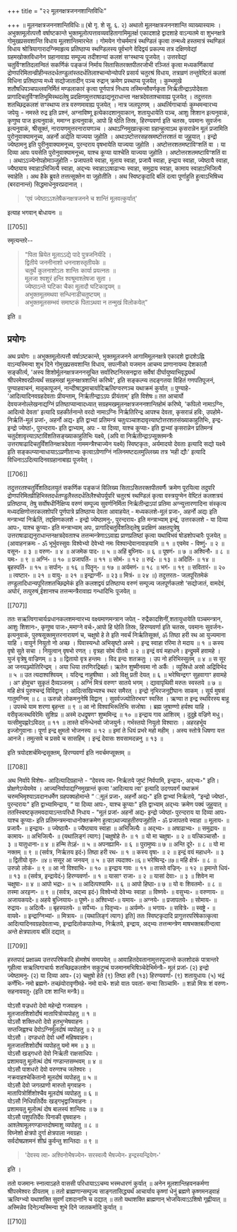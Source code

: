 +++
title = "२२ मूलनक्षत्रजननशान्तिविधिः"

+++
॥ मूलनक्षत्रजननशान्तिविधिः॥ (बो गृ. शे सू. ६. २) अथातो मूलनक्षत्रजननशान्ति व्याख्यास्यामः । अभुक्तमूलोत्पत्तौ वर्षाष्टकान्ते भुक्तमूलोत्पत्तावव्यवहितागामिमूलर्क्ष एकादशाहे द्वादशाहे वाऽन्यतमे वा शुभनक्षत्रे गोमुखप्रसवशान्ति विधाय मूलशान्तिमारभेत । गोमयेन गोचर्ममात्रं स्थण्डिलं कृत्वा तन्मध्ये हस्तमात्रं स्थण्डिलं विधाय श्रोत्रियागारादग्निमाहृत्य प्रतिष्ठाप्य स्थण्डिलस्य पूर्वभागे वेदिद्वयं प्रकल्प्य तत्र दक्षिणवेद्यां ग्रहमखोक्तविधानेन ग्रहानावाह्य सम्पूज्य तदीशान्यां कलशं सꣳस्थाप्य पूजयेत् । उत्तरवेद्यां चतुर्विꣳशतिदलान्वितं सकर्णिकं पङ्कजं निर्माय सितासितरक्तपीतरजोभी रञ्जितं कृत्वा मध्यकर्णिकायां द्रोणपरिमितान्व्रीहीन्स्तदर्धतण्डुलांस्तदर्धतिलाश्चान्योन्योपरि प्रसार्य चतुरश्रं विधाय, तत्राव्रणं तन्तुवेष्टितं कलशं विधिना प्रतिष्ठाप्य मध्ये सद्योजातादीन् पञ्च रुद्रान् क्रमेण प्रस्थाप्य पूजयेत् । कुम्भमुखे शतौषधिपञ्चपल्लवनिर्मितं मण्डलाकारं कृत्वा पूर्णपात्रं निधाय तस्मिन्सौवर्णकृता निर्ऋतीन्द्राऽपोदेवताः प्रागादिचतुर्विꣳशतिभूमिस्थदलेषु प्रदक्षिणमुत्तराषाढाद्यनूराधान्ता नक्षत्रदेवताश्चावाह्य पूजयेत् । तदुत्तरतः शतच्छिद्रकलशं सꣳस्थाप्य तत्र वरुणमावाह्य पूजयेत् । नात्र जलपूरणम् । अथर्त्विगाचार्याः कुम्भमन्वारभ्य जपेयुः - नमस्ते रुद्र इति प्रश्नं, अग्नाविष्णू इत्येकादशानुवाकान्, शतायुधायेति पञ्च, आशुः शिशान इत्यनुवाकं, कृणुष्व पाज इत्यनुवाकं, ममाग्न इत्यनुवाकं, आपो हि ष्ठेति तिस्रः, हिरण्यवर्णा इति चतस्रः, पवमानः सुवर्जनः इत्यनुवाकं, श्रीसूक्तं, नारायणमुत्तरनारायणञ्च । अथाऽग्निमुखात्कृत्वा ग्रहान्हुत्वाऽथ कृसरान्नेन मूलं प्रजामिति पुरोनुवाक्यामनूच्य, अहर्नो अद्येति याज्यया जुहोति । अथाऽष्टोत्तरसहस्रमष्टोत्तरशतं वा जुहुयात् । इन्द्रो ज्येष्ठामनु इति पुरीनुवाक्यामनूच्य, पुरन्दराय वृषभायेति याज्यया जुहोति । अष्टोत्तरशतमष्टाविꣳशतिं वा । या दिव्या आपः पयसेति पुरोनुवाक्यामनूच्य, याश्च कूप्या याश्चेति याज्यया जुहोति ।  अष्टोत्तरशतमष्टाविꣳशतिं वा । अथाऽऽज्येनोपहोमाञ्जुहोति - प्रजापतये स्वाहा, मूलाय स्वाहा, प्रजायै स्वाहा, इन्द्राय स्वाहा, ज्येष्ठायै स्वाहा, ज्यैष्ठ्याय स्वाहाऽभिजित्यै स्वाहा, अद्भ्यः स्वाहाऽऽषाढाभ्यः स्वाहा, समुद्राय स्वाहा, कामाय स्वाहाऽभिजित्यै स्वाहेति । अथ हैके ब्रुवते तत्तत्सूक्तेन वा जुहोतीति । अथ स्विष्टकृदादि बलिं दत्वा पूर्णाहुति हुत्वाऽभिषिच्य (बरदानान्तं) सिद्धमाधेनुवरप्रदानात् । 

> 'एवं ज्येष्ठाऽऽश्लेषैकनक्षत्रजनने च शान्तिं मूलवत्कुर्यात्' 

इत्याह भगवान् बोधायनः ॥

[[705]]

स्मृत्यन्तरे-- 

> "पिता म्रियेत मूलाऽऽद्ये पादे पुत्रजनिर्यदि ।  
द्वितीये जननीनाशो धननाशस्तृतीयके ॥   
चतुर्थे कुलनाशोऽतः शान्तिः कार्या प्रयत्नतः ॥   
मूलजा श्वशुरं हन्ति श्वश्रूमाश्लेषजा सुता ।  
ज्येष्ठाऽन्ते घटिका चैका मूलादौ घटिकाद्वयम् ॥  
अभुक्तमूलमथवा सन्धिनाडीचतुष्टयम् ॥  
अभुक्तमूलसम्भवं समाष्टकं पिताऽथवा न तन्मुखं विलोकयेत्” 

इति ॥ 

## प्रयोगः
अथ प्रयोगः ॥ अभुक्तमूलोत्पत्तौ वर्षाऽष्टकान्ते, भुक्तमूलजनने आगामिमूलनक्षत्रे एकादशे द्वादशेऽह्नि वाऽन्यस्मिन्वा शुभ दिने गोमुखप्रसवशान्ति विधाय, सपत्नीको यजमान आचम्य प्राणानायम्य देशकालौ सङ्कीर्त्य, 'अस्य शिशोर्मूलनक्षत्रजननसूचित सर्वारिष्टनिरसनद्वारा सर्वेषां दीर्घायुष्याभिवृद्ध्यर्थं श्रीपरमेश्वरप्रीत्यर्थं सग्रहमखां मूलनक्षत्रशान्तिं करिष्ये', इति सङ्कल्प्य तदङ्गतया विहितं गणपतिपूजनं, पुण्याहवाचनं, मातृकापूजनं, नान्दीश्राद्धमाचार्यादिऋत्विग्वरणञ्च यथाक्रमं कुर्यात् ॥ पुण्याहे- 'आदित्यादिनवग्रहदेवताः प्रीयन्ताम्, निर्ऋतीन्द्राऽऽपः प्रीयंताम्' इति विशेषः॥ तत आचार्यो देवयजनोल्लेखनाद्यग्निं प्रतिष्ठाप्यान्वादध्यात् सग्रहमखमूलनक्षत्रजननशान्तिहोमं करिष्ये, 'कपिलो नामाऽग्निः, आदित्यो देवता' इत्यादि ग्रहकीर्तनान्ते वरदो नामाऽग्निः निर्ऋतिरिन्द्र आपश्च देवता, कृसरान्नं हविः, उपहोमे-निर्ऋतिं-मूलं प्रजां॰, अहर्नो अद्य॰ इति द्वाभ्यां प्रतिमन्त्रं चतुःपञ्चाशदावृत्त्याष्टोत्तरशतसंख्याकाहुतिभिः, इन्द्र-इन्द्रो ज्येष्ठां॰, पुरन्दराय॰ इति द्वाभ्याम्, अपः - या दिव्या, याश्च कूप्याः॰ इति द्वाभ्यां कृसरान्नेन प्रतिमन्त्रं चतुर्दशावृत्त्याऽष्टाविंशतिसङ्ख्याकाहुतिभिः यक्ष्ये, (अपि वा निर्ऋतीन्द्राऽप्सूक्तमन्त्रैः उत्तराषाढादिचतुर्विंशतिनक्षत्रदेवता नाममन्त्रैश्चाज्येन यक्ष्ये) स्विष्टकृतः, अर्यमादयो देवताः इत्यादि सद्यो यक्ष्ये इति सङ्कल्प्यान्वाधायाऽऽप्रणीताभ्यः कृत्वाऽग्रेणाग्निं नलिनमष्टदलमुल्लिख्य तत्र ‘मही द्यौः' इत्यादि विधिनाऽऽदित्यादिनवग्रहानाबाह्य पूजयेत् । 

[[706]]

तदुत्तरतश्चतुर्विंंशतिदलयुतं सकर्णिक पङ्कजं विलिख्य सिताऽसितरक्तपीतवर्णैः क्रमेण पूरयित्वा तदुपरि द्रोणपरिमितव्रीहिभिस्तदर्धतण्डुलैस्तदर्धतिलैश्चोपर्युपरि चतुरश्रं स्थण्डिलं कृत्वा वस्त्रयुग्मेन वेष्टितं कलशत्रयं प्रतिष्ठाप्य, तेषु सर्वोषधीर्निक्षिप्य वरुणं सम्पूज्य सुवर्णनिर्मिता निर्ऋतीन्द्राऽपां प्रतिमा अग्न्युत्तारणादिना संस्कृत्य मध्यदक्षिणोत्तरकलशोपरि पूर्णपात्रे प्रतिष्ठाप्य देवता आवाहयेत् - मध्यकलशे-मूलं प्रजा॰, अहर्नो अद्यः इति मन्त्राभ्यां निर्ऋतिं, तद्दक्षिणकलशे - इन्द्रो ज्येष्ठामनु॰, पुरन्दराय॰ इति मन्त्राभ्याम् इन्द्रं, उत्तरकलशे - या दिव्या आपः॰, याश्च कूप्याः॰ इति मन्त्राभ्याम् अपः, प्रागादिचतुर्विशतिद्लेषु प्रदक्षिणं अक्षतपुत्रेषु उत्तराषाढाद्यनुराधान्तनक्षत्रदेवताश्च तत्तन्मन्त्रेणाऽऽवाह्य प्राणप्रतिष्ठां कृत्वा यथाविभवं षोडशोपचारैः पूजयेत् ॥ (आवाहनक्रमः - ॐ भूर्भुवस्सुवः  विश्वेभ्यो देवेभ्यो नमः विश्वान्देवानावाहयामि ॥ १ ॥ एवमेव - विष्णुं॰ ॥ २ ॥ वसून॰ ॥ ३ ॥ वरुण॰ ॥ ४ ॥ अजमेक पाद॰ ॥ ५ ॥ अहिं बुघ्निय॰ ॥ ६ ॥ पूषणं॰ ॥ ७ ॥ अश्विनौ॰ ॥ ८ ॥ यमः॰ ॥ ९ ॥ अग्निं॰ ॥ १० ॥ प्रजापतिं॰ ॥ ११ ॥ सोमं॰ ॥ १२ ॥ रुद्रं॰ ॥ १३ ॥ अदितिं॰ ॥ १४ ॥ बृहस्पतिं॰ ॥ १५ ॥ सर्पान्॰ ॥ १६ ॥ पितॄन्॰ ॥ १७ ॥ अर्यमणं॰ ॥ १८ ॥ भगं॰ ॥ १९ ॥ सवितारं॰ ॥ २० ॥ त्वष्टार॰ ॥ २१ ॥ वायु॰ ॥ २१ ॥ इन्द्राग्नीं॰ ॥ २३॥ मित्रं॰ ॥ २४ ॥) तदुत्तरतः- जलपूरितमेकं तण्डुलादिधान्यपूरितशतच्छिद्रमेकं इति कलशद्वयं प्रतिष्ठाप्य वरुणं सम्पूज्य जलपूर्णकलशे ‘सद्योजातं, वामदेवं, अघोरं, तत्पुरुषं,ईशानश्च तत्तन्मन्त्रैरावाह्य गन्धादिभिः पूजयेत् ॥ 

[[707]]

ततः सऋत्विगाचार्यःप्रधानकलशमन्वारभ्य वक्ष्यमाणमन्त्रान जपेत् - रुद्रैकादशिनीं,शतायुधायेति पञ्चमन्त्रान, आशुः शिशानः॰, कृणुष्व पाजः॰,ममाग्ने वर्चः॰,आपो हि ष्ठेति तिस्रः, हिरण्यवर्णा इति चतस्रः, पवमानः सुवर्जनः॰ इत्यनुवाकं, पुरुषसूक्तमुत्तरनारायणं च, चक्षुषो हे ते इति नवर्चं निर्ऋतिसूक्तं, 
ॐ तिष्ठा हरी रथ आ युज्यमाना याहि । 
वायुर्न नियुतो नो अच्छ । 
पिवास्यन्धो अभिसृष्टो अस्मे । 
इन्द्र स्वाहा ररिमा ते मदाय ॥ १ ॥ 
कस्य वृषो सुते सचा । 
नियुत्वान् वृषभो रणत् । 
वृत्रहा सोमं पीतये ॥ २ ॥ 
इन्द्रं वयं महाधने। 
इन्द्रुममें हवामहे । 
युजं वृत्रेषु वाज्रिणम् ॥ ३ ॥ 
द्वितायो वृत्र हन्तमः । 
विद इन्दः शतक्रतुः । 
उप नो हरिभिस्सुतम् ॥ ४ ॥ 
स सूर आ जनयञ्ज्योतिरिन्द्रम् । 
अया धिया तरणिरद्रिबर्हाः। 
ऋतेन शुष्मीनवमा नो अर्कैः । 
व्युस्रिधो अस्रो अद्रिविभेद ॥ ५ ॥ 
उत त्यदाश्वश्वियम् । 
यदिन्द्र नाहुषीष्वा । 
अग्रे विक्षु प्रती देयत् ॥ ६ ॥ 
भरेष्विन्द्रगꣳ सुहवागाꣳ हवामहे । 
अꣳ होमुचꣳ सुकृतं दैव्यञ्जनम् । 
अग्निं मित्रं वरुणꣳ सातये भगम् । 
द्यावापृथिवी मरुतः स्वस्तये ॥ ७ ॥ 
महि क्षेत्रं पुरुश्चन्द्रं विविद्वान् । 
आदित्सखिभ्यश्च स्थर समैरत् । 
इन्द्रो नृभिरजनुद्दीघानः साकम् । 
सूर्य मुषसं गातुमग्निम् ॥ ८ ॥ 
ऊरुन्नो लोकमनुनेषि विद्वान् । 
सुवर्वज्ज्योतिरभयꣳ स्वस्ति । 
ऋण्वा त इन्द्र स्थविरस्य बाहू । 
उपस्थे याम शरणा बृहन्ता ॥ ९ ॥ 
आ नो विश्वाभिरूतिभिः सजोषाः । 
ब्रह्म जुषाण्णो हर्यश्व याहि । 
वरीवृजत्स्थविरेमिः सुशिप्र ॥ 
अस्मे दधद्वृषणꣳ शुष्ममिन्द्र ॥ १० ॥ 
इन्द्राय गाव आशिरम् । 
दुदुह्रे वज्रिणे मधु। 
यत्सीमुपह्णरेऽविदत् ॥ ११ ॥ 
तास्ते वनिन्धेनवो जोजयुर्नः। 
गर्भस्तयो नियुतो विश्वाराः । 
अहरहर्भूय इज्जोगुवानाः। 
पूर्णा इन्द्र क्षुमतो भोजनस्य ॥ १२ ॥ 
इमां ते धियं प्रभरे महो महीम् । 
अस्य स्तोत्रे धिषणा यत्त आनजे। 
तमुत्सवे च प्रसवे च सासहिम् । 
इन्द्रं देवासः शवसामदन्ननु ॥ १३ ॥ 

इति त्रयोदशर्चमिन्द्रसूक्तम्, हिरण्यवर्णा इति नवर्चमप्सूक्तम् ॥ 

[[708]]

अथ निर्वापे विशेषः- आदित्यादिग्रहान्ते - “देवस्य त्वा॰ निर्ऋतये जुष्टं निर्वपामि, इन्द्राय॰, अद्भ्यः॰" इति। प्रोक्षणेऽप्येवमेव । आज्यनिर्वापाद्यग्निमुखान्तं कृत्वा 'आदित्याय त्वा' इत्यादि उदगपवर्गं यथाक्रमं चरुमभिमृश्याऽवदानधर्मेण ग्रहपक्वहोमान्ते “ ्मूलं प्रजा॰, अहर्नो अद्य॰" इति द्वाभ्यां निर्ऋतये, “इन्द्रो ज्येष्ठां॰, पुरन्दरायः" इति द्वाभ्यामिन्द्राय, “ या दिव्या आपः॰, याश्च कूप्याः" इति द्वाभ्याम् अद्भ्यः क्रमेण पक्वं जुहुयात् ॥ ततस्स्विष्टकृतमवदायाऽन्तःपरिधौ निधाय - "मूलं प्रजां॰ अहनों अद्य॰ इन्द्रो ज्येष्ठां॰ पुरन्दराय या दिव्या आपः॰ याश्च कूप्याः॰ इति प्रतिमन्त्रमन्वाधानोक्तक्रमेण हुत्वाऽथाज्याहुतीरुपजुहोति - ॐ प्रजापतये स्वाहा ॥ मूलाय॰ ॥ प्रजायै॰ ॥ इन्द्राय॰ ॥ ज्येष्ठायै॰ ॥ ज्यैष्ठ्याय स्वाहा ॥ अभिजित्यैः ॥ अद्भ्यः॰ ॥ अषाढाभ्यः॰ ॥ समुद्राय॰ ॥ कामाय॰ ॥ अभिजित्यै॰ ॥ (यथालिङ्गं त्यागः) [चक्षुषोहे ते॰ ॥ १ ॥ यो मा चक्षुषा॰ ॥ २ ॥ यत्किञ्चासौ॰ ॥ ३ ॥ यातुधाना॰॥ ४ ॥ हन्मि तेऽहं॰ ॥ ५ ॥ अपनह्यामि॰ ॥ ६ ॥ पुरामुष्यः॥ ७ ॥ अन्ति दूरे॰ ॥ ८ ॥ यो मा नक्तम् ॥ ९ ॥ (सर्वत्र, निर्ऋतय इदं॰) तिष्ठा हरी रथ॰ ॥ १ ॥ कस्य वृषा॰ ॥ २ ॥ इन्द्रं वयं महाधने॰ ॥ ३ ॥ द्वितीयो वृत॰ ॥४॥ ससूर आ जनयन् ॥ ५ ॥  उत त्यदाश्व॰॥६॥ भरेष्विन्द्र॰॥७॥ महि क्षेत्रं॰ ॥ ८ ॥ उरुन्नो लोकं॰ ॥ ९ ॥ आ नो विश्वाभिः॰ ॥ १० ॥ इन्द्राय गावः ॥ ११ ॥ तास्ते वज्रिन्॰ ॥ १२ ॥ इमान्ते धियं॰ ॥ १३ ॥ (सर्वत्र, इन्द्रायेदं॰) हिरण्यवर्णा॰ ॥ १ ॥ यासाꣳ राजा॰ ॥ २ ॥ यासां देवाः॰ ॥ ३ ॥ शिवेन मा चक्षुषाः॰ ॥ ४ ॥ आपो भद्राः॰ ॥ ५ ॥ आदित्पश्यामि॰ ॥ ६ ॥ आपो हिष्ठा॰॥ ७ ॥ यो वः शिवतमो॰ ॥ ८ ॥ तस्मा अरइन्ग॰ ॥ ९ ॥ (सर्वत्र, अद्भ्य इदं॰) विश्वेभ्यो देवेभ्यः स्वाहा ॥ विष्णवे॰ ॥ वसुभ्यः॰ ॥ वरुणाय॰ ॥ अजायकपदे॰॥ अहये बुध्नियाय॰॥ पूष्णे॰॥ अश्विभ्यां॰॥ यमाय॰ ॥ अग्नये॰ ॥ प्रजापतये॰ ॥ सोमाय॰ ॥ रुद्राय॰ ॥ अदित्यै॰ ॥ बृहस्पतये॰ ॥ सर्पेभ्य॰ ॥ पितृभ्यः॰ ॥ अर्यम्णे॰ ॥ भगाय॰ ॥ सवित्रे॰ ॥ स्वष्ट्रे ॰ ॥ वायवे॰ ॥ इन्द्राग्निभ्यां॰ ॥ मित्राय॰ ॥ (यथालिङ्गं त्यागः) इति] ततः स्विष्टकृदादि प्रागुत्तरपरिषेकात्कृत्वा आदित्यादिनवग्रहदेवताभ्यः, इन्द्रादिलोकपालेभ्यः, निर्ऋतये, इन्द्राय, अद्भ्यः तत्तन्मन्त्रेण माषभक्तबलीन्दत्वा अन्ते क्षेत्रपालाय बलिं दद्यात् ॥

[[709]]

हस्तपादं प्रक्षाळ्य उत्तरपरिषेकादि होमशेषं समापयेत् ॥ आवाहितदेवतानामुत्तरपूजान्ते कलशोदकं पात्रान्तरे गृहीत्वा सऋत्विगाचार्यः  शतच्छिद्रकलशेन सकुटुम्बं यजमानमभिषिञ्चेदेभिर्मन्त्रैः- मूलं प्रजां॰ (२) इन्द्रो ज्येष्ठामनु॰ (२) या दिव्या आपः॰ (२) चक्षुषो हेते (९) तिष्ठा हरी (१३) हिरण्यवर्णा॰ (९) शतायुधायः (५) भद्रं कर्णेभिः॰ नमो ब्रह्मणे॰ तच्छंयोरावृणीमहे॰ नमो वाचे॰ शन्नो वातः पवतां॰ सन्वा सिञ्चामि॰ ॥ शन्नो मित्रः शं वरुणः॰ सहनाववतु॰ (इति दश शान्ति मन्त्रैः)॥ 

योऽसौ वज्रधरो देवो महेन्द्रो गजवाहनः ।  
मूलजातशिशोर्दोषं मातापित्रोव्यपोहतु ॥ १ ॥  
योऽसौ शक्तिधरो देवो हुतभुग्मेषवाहनः ।  
सप्तजिह्वश्च देवोऽग्निर्मूलदोषं व्यपोहतु ॥ २ ॥  
योऽसौ । दण्डधरो देवो धर्मो महिषवाहनः।  
मूलजातशिशोर्दोषं व्यपोहतु यमो मम ॥ ३ ॥  
योऽसौ खड्गधरो देवो निर्ऋती राक्षसाधिपः ।  
प्रशामयतु मूलोत्थं दोषं गण्डान्तसम्भवम् ॥ ४ ॥  
योऽसौ पाशधरो देवो वरुणश्च जलेश्वरः ।   
नक्रवाहश्चेकितानो मूलदोषं व्यपोहतु ॥ ५ ॥  
योऽसौ देवो जगत्प्राणो मारुतो मृगवाहनः ।  
मातापित्रोर्शिशोश्चैव मूलदोषं व्यपोहतु ॥ ६ ॥  
योऽसौ निधिपतिर्देवः खड्गभृद्वाजिवाहनः ।  
प्रशामयतु मूलोत्थं दोष बालस्यं शान्तिदः ॥ ७ ॥  
योऽसौ पशुपतिर्देवः पिनाकी वृषवाहनः ।   
आश्लेषामूलगण्डान्तदोषमाशु व्यपोहतु ॥ ८ ॥  
विघ्नेशो क्षेत्रपो दुर्गा क्षेत्रपाला नवग्रहाः ।  
सर्वदोषप्रशमनं शीघ्रं कुर्वन्तु शान्तिदाः ॥ ९ ॥  

> 'देवस्य त्वा॰ अश्विनोभैषज्येन॰ सरस्वत्यै भैषज्येन॰ इन्द्रस्यन्द्रियेण॰' 

इति । 

ततो यजमानः स्नात्वाऽहते वाससी परिधायाऽऽचम्य भस्मधारणं कुर्यात् ॥ अनेन मूलशान्तिहवनकर्मणा श्रीपरमेश्वरः प्रीयताम् ॥ ततो ब्राह्मणान्सम्पूज्य साङ्गतासिद्ध्यर्थं आचार्याय कृष्णां धेनुं ब्रह्मणे कृष्णमनड्वाहं ऋत्विग्भ्यो यथाशक्ति सुवर्णं दशदानानि च दद्यात् ॥ ततो यथाशक्ति ब्राह्मणान् भोजयित्वाऽऽशिषो गृह्णीयात् ॥ अस्मिन्नेव दिनेऽन्यस्मिन्वा शुभे दिने जातकर्मादि कुर्यात् ॥

[[710]]